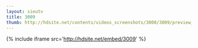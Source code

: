 ```yaml
---
layout: sieutv
title: 3009
thumb: http://hdsite.net/contents/videos_screenshots/3000/3009/preview_360p.mp4.jpg
---
```

{% include iframe src='http://hdsite.net/embed/3009' %}
 

